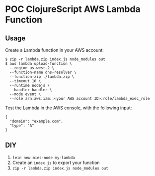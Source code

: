 # POC ClojureScript AWS Lambda Function

## Usage

Create a Lambda function in your AWS account: 

```
$ zip -r lambda.zip index.js node_modules out
$ aws lambda upload-function \
  --region us-west-2 \
  --function-name dns-resolver \
  --function-zip ./lambda.zip \
  --timeout 10 \
  --runtime nodejs \
  --handler handler \ 
  --mode event \
  --role arn:aws:iam::<your AWS account ID>:role/lambda_exec_role
```

Test the Lambda in the AWS console, with the following input:

```
{
  "domain": "example.com",
  "type": "A"
}
```

## DIY

1. `lein new mies-node my-lambda`
2. Create an `index.js` to export your function
3. `zip -r lambda.zip index.js node_modules out`
